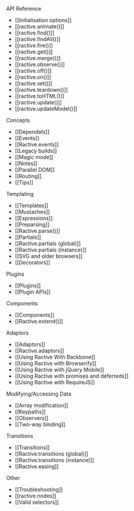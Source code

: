 
API Reference
* [[Initialisation options]]
* [[ractive.animate()]]
* [[ractive.find()]]
* [[ractive.findAll()]]
* [[ractive.fire()]]
* [[ractive.get()]]
* [[ractive.merge()]]
* [[ractive.observe()]]
* [[ractive.off()]]
* [[ractive.on()]]
* [[ractive.set()]]
* [[ractive.teardown()]]
* [[ractive.toHTML()]]
* [[ractive.update()]]
* [[ractive.updateModel()]]

Concepts
* [[Dependats]]
* [[Events]]
* [[Ractive.events]]
* [[Legacy builds]]
* [[Magic mode]]
* [[Notes]]
* [[Parallel DOM]]
* [[Routing]]
* [[Tips]]

Templating
* [[Templates]]
* [[Mustaches]]
* [[Expressions]]
* [[Preparsing]]
* [[Ractive.parse()]]
* [[Partials]]
* [[Ractive.partials (global)]]
* [[Ractive.partials (instance)]]
* [[SVG and older browsers]]
* [[Decorators]]

Plugins
* [[Plugins]]
* [[Plugin APIs]]

Components
* [[Components]]
* [[Ractive.extend()]]

Adaptors
* [[Adaptors]]
* [[Ractive.adaptors]]
* [[Using Ractive With Backbone]]
* [[Using Ractive with Browserify]]
* [[Using Ractive with jQuery Mobile]]
* [[Using Ractive with promises and deferreds]]
* [[Using Ractive with RequireJS]]

Modifying/Accessing Data
* [[Array modification]]
* [[Keypaths]]
* [[Observers]]
* [[Two-way binding]]

Transitions 
* [[Transitions]]
* [[Ractive.transitions (global)]]
* [[Ractive.transitions (instance)]]
* [[Ractive.easing]]

Other
* [[Troubleshooting]]
* [[ractive.nodes]]
* [[Valid selectors]]